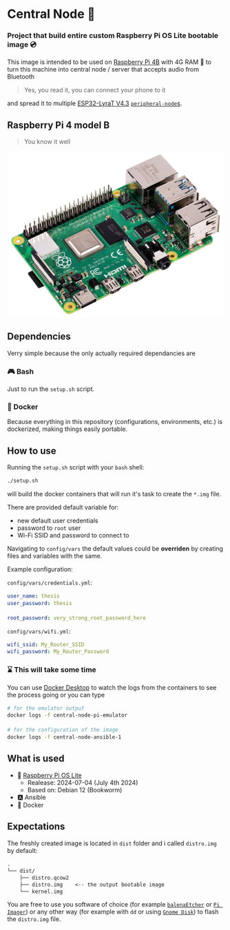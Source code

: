 # Central Node 📡

### Project that build entire custom Raspberry Pi OS Lite bootable image 💿

This image is intended to be used on [Raspberry Pi 4B](https://www.raspberrypi.com/products/raspberry-pi-4-model-b/specifications/) with 4G RAM 🍓 to turn this machine into central node / server that accepts audio from Bluetooth

> Yes, you read it, you can connect your phone to it

and spread it to multiple [ESP32-LyraT V4.3](https://docs.espressif.com/projects/esp-adf/en/latest/design-guide/dev-boards/get-started-esp32-lyrat.html) [`peripheral-node`s](https://github.com/Heaven-Waves/peripheral-node).

## Raspberry Pi 4 model B

> You know it well

<p align="center">
<img
     alt="Raspberry Pi 4 model B"
     src="https://raw.githubusercontent.com/Heaven-Waves/assets/main/img/RaspberryPi-4-model-B.png"
     width="500"
     >
</p>

## Dependencies

Verry simple because the only actually required dependancies are

### 🎮 Bash

Just to run the `setup.sh` script.

### 🐋 Docker

Because everything in this repository (configurations, environments, etc.) is dockerized, making things easily portable.

## How to use

Running the `setup.sh` script with your `bash` shell:

```bash
./setup.sh
```

will build the docker containers that will run it's task to create the `*.img` file.

There are provided default variable for:

- new default user credentials
- password to `root` user
- Wi-Fi SSID and password to connect to

Navigating to `config/vars` the default values could be **overriden** by creating files and variables with the same.

Example configuration:

`config/vars/credentials.yml`:

```yml
user_name: thesis
user_password: thesis

root_password: very_strong_root_password_here
```

`config/vars/wifi.yml`:

```yml
wifi_ssid: My_Router_SSID
wifi_password: My_Router_Password
```

### ⌛ This will take some time

You can use [Docker Desktop](https://www.docker.com/products/docker-desktop/) to watch the logs from the containers to see the process going
or you can type

```bash
# for the emulator output
docker logs -f central-node-pi-emulator

# for the configuration of the image
docker logs -f central-node-ansible-1
```

## What is used

- 🍓 [Raspberry Pi OS Lite](https://downloads.raspberrypi.com/raspios_lite_arm64/images/raspios_lite_arm64-2024-07-04/)
  - Realease: 2024-07-04 (July 4th 2024)
  - Based on: Debian 12 (Bookworm)
- 🅰 Ansible
- 🐋 Docker

## Expectations

The freshly created image is located in `dist` folder and i called `distro.img` by default:

```
.
└── dist/
    ├── distro.qcow2
    ├── distro.img    <-- the output bootable image
    └── kernel.img
```

You are free to use you software of choice (for example [`balenaEtcher`](https://etcher.balena.io/) or [`Pi Imager`](https://www.raspberrypi.com/software/)) or any other way (for example with `dd` or using [`Gnome Disk`](https://apps.gnome.org/DiskUtility/)) to flash the `distro.img` file.
